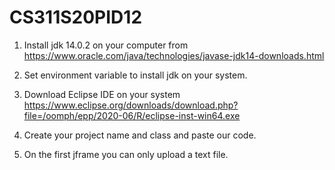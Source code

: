 # CS311S20PID12
1.	Install jdk 14.0.2 on your computer from  https://www.oracle.com/java/technologies/javase-jdk14-downloads.html

2.	Set environment variable to install jdk on your system. 

3.	Download Eclipse IDE on your system https://www.eclipse.org/downloads/download.php?file=/oomph/epp/2020-06/R/eclipse-inst-win64.exe

4.	Create your project name and class and paste our code.

5.	On the first jframe you can only upload a text file.
